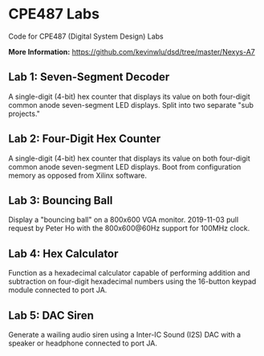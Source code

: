 # CPE487 Labs
Code for CPE487 (Digital System Design) Labs

**More Information:** https://github.com/kevinwlu/dsd/tree/master/Nexys-A7

## Lab 1: Seven-Segment Decoder
A single-digit (4-bit) hex counter that displays its value on both four-digit common anode seven-segment LED displays. Split into two separate "sub projects."

## Lab 2: Four-Digit Hex Counter
A single-digit (4-bit) hex counter that displays its value on both four-digit common anode seven-segment LED displays. Boot from configuration memory as opposed from Xilinx software.

## Lab 3: Bouncing Ball
Display a "bouncing ball" on a 800x600 VGA monitor. 2019-11-03 pull request by Peter Ho with the 800x600@60Hz support for 100MHz clock.

## Lab 4: Hex Calculator
Function as a hexadecimal calculator capable of performing addition and subtraction on four-digit hexadecimal numbers using the 16-button keypad module connected to port JA.

## Lab 5: DAC Siren
Generate a wailing audio siren using a Inter-IC Sound (I2S) DAC with a speaker or headphone connected to port JA.
